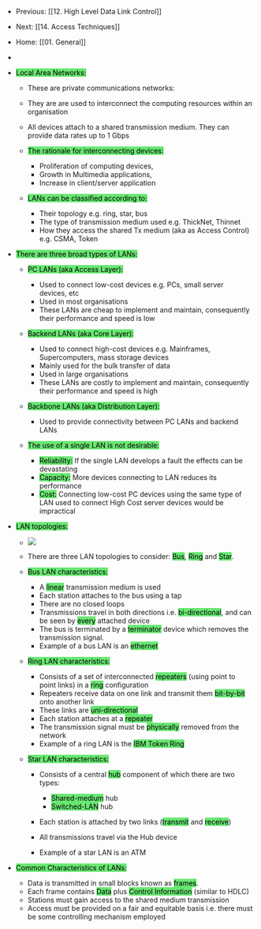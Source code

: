 - Previous: [[12. High Level Data Link Control]]
- Next: [[14. Access Techniques]]
- Home: [[01. General]]
- 
- <mark style="background:#69E772;">Local Area Networks:</mark>
    
    - These are private communications networks:
    - They are are used to interconnect the computing resources within an organisation
    - All devices attach to a shared transmission medium. They can provide data rates up to 1 Gbps
    
    - <mark style="background:#69E772;">The rationale for interconnecting devices:</mark>
        - Proliferation of computing devices,
        - Growth in Multimedia applications,
        - Increase in client/server application
        
    - <mark style="background:#69E772;">LANs can be classified according to:</mark>
        - Their topology e.g. ring, star, bus
        - The type of transmission medium used e.g. ThickNet, Thinnet
        - How they access the shared Tx medium (aka as Access Control) e.g. CSMA, Token
        
    
- <mark style="background:#69E772;">There are three broad types of LANs:</mark>
    
    - <mark style="background:#69E772;">PC LANs (aka Access Layer):</mark>
        - Used to connect low-cost devices e.g. PCs, small server devices, etc
        - Used in most organisations
        - These LANs are cheap to implement and maintain, consequently their performance and speed is low
        
    - <mark style="background:#69E772;">Backend LANs (aka Core Layer):</mark>
        - Used to connect high-cost devices e.g. Mainframes, Supercomputers, mass storage devices
        - Mainly used for the bulk transfer of data
        - Used in large organisations
        - These LANs are costly to implement and maintain, consequently their performance and speed is high
        
    - <mark style="background:#69E772;">Backbone LANs (aka Distribution Layer):</mark>
        - Used to provide connectivity between PC LANs and backend LANs
        
    - <mark style="background:#69E772;">The use of a single LAN is not desirable:</mark>
        - <mark style="background:#69E772;">Reliability:</mark> If the single LAN develops a fault the effects can be devastating
        - <mark style="background:#69E772;">Capacity:</mark> More devices connecting to LAN reduces its performance
        - <mark style="background:#69E772;">Cost:</mark> Connecting low-cost PC devices using the same type of LAN used to connect High Cost server devices would be impractical
        
    
- <mark style="background:#69E772;">LAN topologies:</mark>
    - ![](https://i.imgur.com/f9KYSM8.png)
	
	
    - There are three LAN topologies to consider: <mark style="background:#69E772;">Bus</mark>, <mark style="background:#69E772;">Ring</mark> and <mark style="background:#69E772;">Star</mark>.
    
    - <mark style="background:#69E772;">Bus LAN characteristics:</mark>
        - A <mark style="background:#69E772;">linear</mark> transmission medium is used
        - Each station attaches to the bus using a tap
        - There are no closed loops
        - Transmissions travel in both directions i.e. <mark style="background:#69E772;">bi-directional</mark>, and can be seen by <mark style="background:#69E772;">every</mark> attached device
        - The bus is terminated by a <mark style="background:#69E772;">terminator</mark> device which removes the transmission signal.
        - Example of a bus LAN is an <mark style="background:#69E772;">ethernet</mark>
        
    - <mark style="background:#69E772;">Ring LAN characteristics:</mark>
        - Consists of a set of interconnected <mark style="background:#69E772;">repeaters</mark> (using point to point links) in a <mark style="background:#69E772;">ring</mark> configuration
        - Repeaters receive data on one link and transmit them <mark style="background:#69E772;">bit-by-bit</mark> onto another link
        - These links are <mark style="background:#69E772;">uni-directional</mark>
        - Each station attaches at a <mark style="background:#69E772;">repeater</mark>
        - The transmission signal must be <mark style="background:#69E772;">physically</mark> removed from the network
        - Example of a ring LAN is the <mark style="background:#69E772;">IBM Token Ring</mark>
        
    - <mark style="background:#69E772;">Star LAN characteristics:</mark>
        - Consists of a central <mark style="background:#69E772;">hub</mark> component of which there are two types:
            - <mark style="background:#69E772;">Shared-medium</mark> hub
            - <mark style="background:#69E772;">Switched-LAN</mark> hub
            
        - Each station is attached by two links (<mark style="background:#69E772;">transmit</mark> and <mark style="background:#69E772;">receive</mark>)
        - All transmissions travel via the Hub device
        - Example of a star LAN is an ATM
        
    
- <mark style="background:#69E772;">Common Characteristics of LANs:</mark>
    
    - Data is transmitted in small blocks known as <mark style="background:#69E772;">frames</mark>.
    - Each frame contains <mark style="background:#69E772;">Data</mark> plus <mark style="background:#69E772;">Control Information</mark> (similar to HDLC)
    - Stations must gain access to the shared medium transmission
    - Access must be provided on a fair and equitable basis i.e. there must be some controlling mechanism employed